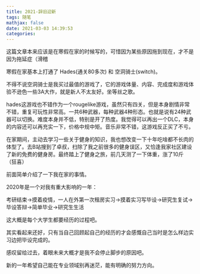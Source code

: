 ```yaml
---
title: 2021-辞旧迎新
tags: 随笔
mathjax: false
date: 2021-03-03 14:39:53
categories:
---
```



这篇文章本来应该是在寒假在家的时候写的，可惜因为某些原因拖到现在，才不是因为拖延症（滑稽

寒假在家基本上打通了 Hades(通关80多次) 和 空洞骑士(switch)。

不得不说空洞骑士是我买过最值的游戏了，它的游戏体量、内容、完成度和游戏体验不逊色一些3A大作，就是新人不太友好。坐等丝之歌。

hades这游戏也不错作为一个rougelike游戏，虽然只有四关，但是本身剧情非常不错，重复可玩性非常高。一共6种武器，每种武器4种形态。也就是说有24种武器可以切换。难度本身并不低，特别是开了热度。我觉得可以再出一个DLC，本身的内容还可以再充实一下，价格中规中矩。音乐非常不错，这游戏反正买了不亏。

在家期间，主动去学习一些关于健身的知识，我也想改变一下十年吃啥都不长肉的体型了。去B站搜到了卓叔，扫除了我之前很多的健身误区，又恰逢我家社区建设了新的免费的健身房。最终踏上了健身之旅，前几天测了一下体重，涨了10斤（狂喜）

前面简单介绍了一下我在家的事情。

2020年是一个对我有重大影响的一年：

考研结束->摸着疫情，一人在外第一次租房实习->摸着实习写毕设->研究生复试->毕设答辩->简单毕业->研究生生活

这大概是每个大学生都要经历的过程吧。

其实看起来还好，只有当自己回顾起自己的经历的才会感慨自己当时是怎么样边实习边把毕设完成的。

感叹留给过去，着眼未来大概才是我不会停止脚步的原因吧。

新的一年希望自己能在专业领域别再迷茫，能有明确的努力方向。

